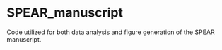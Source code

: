 # SPEAR_manuscript
Code utilized for both data analysis and figure generation of the SPEAR manuscript.
